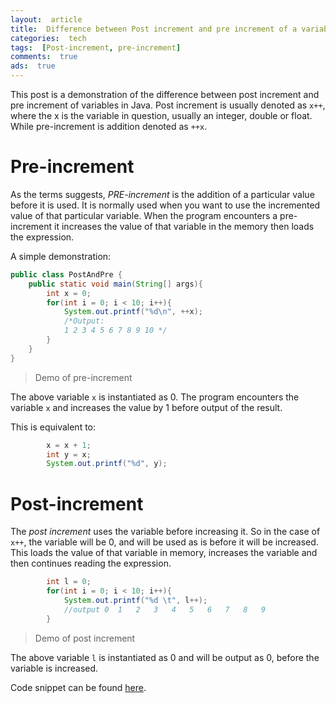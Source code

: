 ```yaml
---
layout:  article
title:  Difference between Post increment and pre increment of a variable
categories:  tech
tags:  [Post-increment, pre-increment]
comments:  true
ads:  true
---
```


This post is a demonstration of the difference between post increment and pre increment of variables in Java. Post increment is usually denoted as `x++`, where the x is the variable in question, usually an integer, double or float. While pre-increment is addition denoted as `++x`.

# Pre-increment

As the terms suggests, *PRE-increment* is the addition of a particular value before it is used. It is normally used when you want to use the incremented value of that particular variable. When the program encounters a pre-increment it increases the value of that variable in the memory then loads the expression.

A simple demonstration:

```java
public class PostAndPre {
    public static void main(String[] args){
        int x = 0;
        for(int i = 0; i < 10; i++){
            System.out.printf("%d\n", ++x);
            /*Output:
            1 2 3 4 5 6 7 8 9 10 */
        }
    }
}
```
> Demo of pre-increment

The above variable `x` is instantiated as 0. The program encounters the variable `x` and increases the value by 1 before output of the result.

This is equivalent to:

```Java
	    x = x + 1;
		int y = x;
	    System.out.printf("%d", y);
```

# Post-increment

The *post increment* uses the variable before increasing it. So in the case of `x++`, the variable will be 0, and will be used as is before it will be increased. This loads the value of that variable in memory, increases the variable and then continues reading the expression.

```java
        int l = 0;
        for(int i = 0; i < 10; i++){
            System.out.printf("%d \t", l++);
			//output 0 	1 	2 	3 	4 	5 	6 	7 	8 	9 
        }
```
> Demo of post increment

The above variable `l` is instantiated as 0 and will be output as 0, before the variable is increased.

Code snippet can be found [here](https://github.com/BrianLusina/Java-Playground/blob/master/Toy%20Problems/src/PostAndPre/PostAndPre.java).

